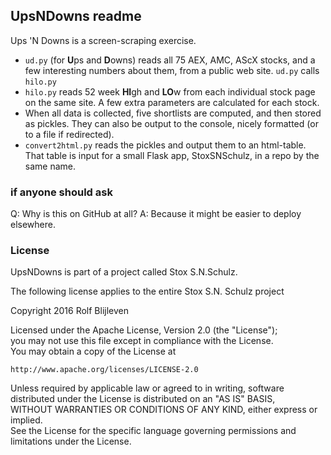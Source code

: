 ## UpsNDowns readme  

Ups 'N Downs is a screen-scraping exercise.  

- `ud.py` (for **U**ps and **D**owns) reads all 75 AEX, AMC, AScX stocks, and a few interesting numbers about them, from a public web site. `ud.py` calls `hilo.py`  
- `hilo.py` reads 52 week **HI**gh and **LO**w from each individual stock page on the same site. A few extra parameters are calculated for each stock.  
- When all data is collected, five shortlists are computed, and then stored as pickles. They can also be output to the console, nicely formatted (or to a file if redirected).  
- `convert2html.py` reads the pickles and output them to an html-table. That table is input for a small Flask app, StoxSNSchulz, in a repo by the same name.  

### if anyone should ask
Q: Why is this on GitHub at all?
A: Because it might be easier to deploy elsewhere. 

### License  

UpsNDowns is part of a project called Stox S.N.Schulz.  

The following license applies to the entire Stox S.N. Schulz project  

Copyright 2016 Rolf Blijleven  

Licensed under the Apache License, Version 2.0 (the "License");  
you may not use this file except in compliance with the License.  
You may obtain a copy of the License at  

    http://www.apache.org/licenses/LICENSE-2.0  

Unless required by applicable law or agreed to in writing, software  
distributed under the License is distributed on an "AS IS" BASIS,  
WITHOUT WARRANTIES OR CONDITIONS OF ANY KIND, either express or implied.  
See the License for the specific language governing permissions and  
limitations under the License.  



